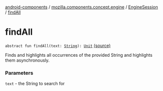 [android-components](../../index.md) / [mozilla.components.concept.engine](../index.md) / [EngineSession](index.md) / [findAll](./find-all.md)

# findAll

`abstract fun findAll(text: `[`String`](https://kotlinlang.org/api/latest/jvm/stdlib/kotlin/-string/index.html)`): `[`Unit`](https://kotlinlang.org/api/latest/jvm/stdlib/kotlin/-unit/index.html) [(source)](https://github.com/mozilla-mobile/android-components/blob/master/components/concept/engine/src/main/java/mozilla/components/concept/engine/EngineSession.kt#L462)

Finds and highlights all occurrences of the provided String and highlights them asynchronously.

### Parameters

`text` - the String to search for